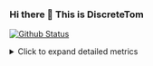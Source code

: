 ### Hi there 👋 This is DiscreteTom

[![Github Status](https://github-readme-stats.vercel.app/api?username=DiscreteTom&show_icons=true&count_private=true&theme=transparent&hide_border=true)](https://github.com/anuraghazra/github-readme-stats)

<!--Here are some interesting projects you might be interested with:

![Repos](./repos.svg)-->

<details>
<summary>Click to expand detailed metrics</summary>

![Metrics](./metrics.svg)

</details>
